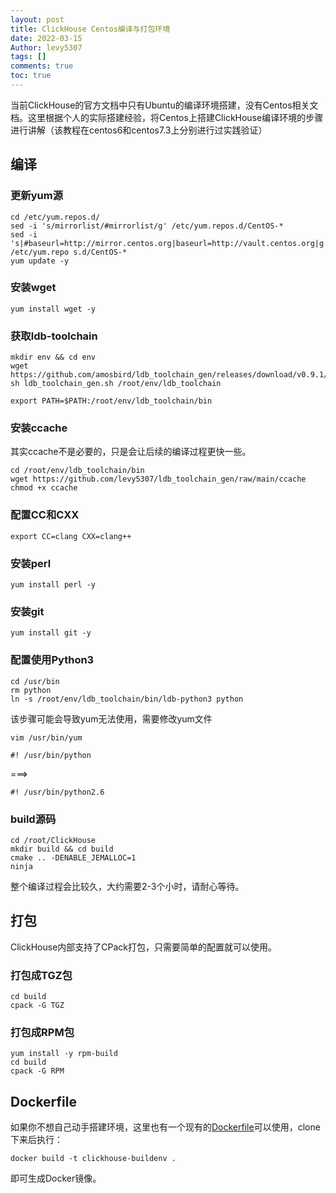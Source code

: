 ```yaml
---
layout: post
title: ClickHouse Centos编译与打包环境
date: 2022-03-15
Author: levy5307
tags: []
comments: true
toc: true
---
```


当前ClickHouse的官方文档中只有Ubuntu的编译环境搭建，没有Centos相关文档。这里根据个人的实际搭建经验，将Centos上搭建ClickHouse编译环境的步骤进行讲解（该教程在centos6和centos7.3上分别进行过实践验证）


## 编译

### 更新yum源

```
cd /etc/yum.repos.d/
sed -i 's/mirrorlist/#mirrorlist/g' /etc/yum.repos.d/CentOS-*
sed -i 's|#baseurl=http://mirror.centos.org|baseurl=http://vault.centos.org|g' /etc/yum.repo s.d/CentOS-*
yum update -y
```

### 安装wget

```
yum install wget -y
```

### 获取ldb-toolchain

```
mkdir env && cd env
wget https://github.com/amosbird/ldb_toolchain_gen/releases/download/v0.9.1/ldb_toolchain_gen.sh
sh ldb_toolchain_gen.sh /root/env/ldb_toolchain

export PATH=$PATH:/root/env/ldb_toolchain/bin
```

### 安装ccache

其实ccache不是必要的，只是会让后续的编译过程更快一些。

```
cd /root/env/ldb_toolchain/bin
wget https://github.com/levy5307/ldb_toolchain_gen/raw/main/ccache
chmod +x ccache
```

### 配置CC和CXX

```
export CC=clang CXX=clang++
```

### 安装perl

```
yum install perl -y
```

### 安装git

```
yum install git -y
```

### 配置使用Python3

```
cd /usr/bin
rm python
ln -s /root/env/ldb_toolchain/bin/ldb-python3 python
```

该步骤可能会导致yum无法使用，需要修改yum文件

```
vim /usr/bin/yum
```

```
#! /usr/bin/python
```
===>
```
#! /usr/bin/python2.6
```

### build源码

```
cd /root/ClickHouse
mkdir build && cd build
cmake .. -DENABLE_JEMALLOC=1
ninja
```

整个编译过程会比较久，大约需要2-3个小时，请耐心等待。

## 打包

ClickHouse内部支持了CPack打包，只需要简单的配置就可以使用。

### 打包成TGZ包

```
cd build
cpack -G TGZ
```

### 打包成RPM包

```
yum install -y rpm-build
cd build
cpack -G RPM
```

## Dockerfile

如果你不想自己动手搭建环境，这里也有一个现有的[Dockerfile](https://github.com/levy5307/ClickHouse-Docker)可以使用，clone下来后执行：

```
docker build -t clickhouse-buildenv .
```

即可生成Docker镜像。

